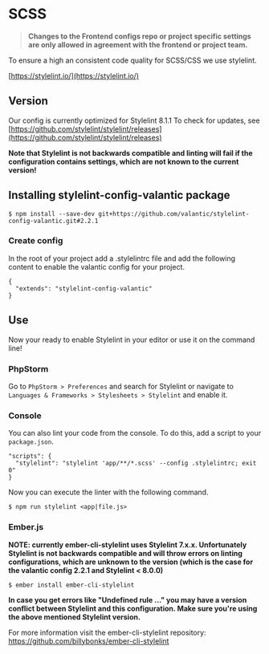 # SCSS

> **Changes to the Frontend configs repo or project specific settings are only allowed in agreement with the frontend  or project team.**

To ensure a high an consistent code quality for SCSS/CSS we use stylelint.

[https://stylelint.io/](https://stylelint.io/)

## Version

Our config is currently optimized for Stylelint 8.1.1 To check for updates, see [https://github.com/stylelint/stylelint/releases](https://github.com/stylelint/stylelint/releases)

**Note that Stylelint is not backwards compatible and linting will fail if the configuration contains settings, which are not known to the current version!**

## Installing stylelint-config-valantic package

```shell
$ npm install --save-dev git+https://github.com/valantic/stylelint-config-valantic.git#2.2.1
```

### Create config

In the root of your project add a .stylelintrc file and add the following content to enable the valantic config for your project.

```
{
  "extends": "stylelint-config-valantic"
}

```

## Use

Now your ready to enable Stylelint in your editor or use it on the command line!

### PhpStorm

Go to `PhpStorm > Preferences` and search for Stylelint or navigate to `Languages & Frameworks > Stylesheets > Stylelint` and enable it.

### Console

You can also lint your code from the console. To do this, add a script to your `package.json`.

```
"scripts": {
  "stylelint": "stylelint 'app/**/*.scss' --config .stylelintrc; exit 0"
}
```

Now you can execute the linter with the following command.

```
$ npm run stylelint <app|file.js>
```

### Ember.js

**NOTE: currently ember-cli-stylelint uses Stylelint 7.x.x. Unfortunately Stylelint is not backwards compatible and will throw errors on linting configurations, which are unknown to the version (which is the case for the valantic config 2.2.1 and Stylelint < 8.0.0)**

```
$ ember install ember-cli-stylelint
```

**In case you get errors like "Undefined rule ..." you may have a version conflict between Stylelint and this configuration. Make sure you're using the above mentioned Stylelint version.**

For more information visit the ember-cli-stylelint repository: https://github.com/billybonks/ember-cli-stylelint
